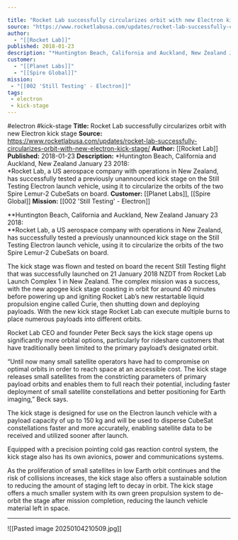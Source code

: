 ```yaml
---

title: "Rocket Lab successfully circularizes orbit with new Electron kick stage "
source: "https://www.rocketlabusa.com/updates/rocket-lab-successfully-circularizes-orbit-with-new-electron-kick-stage/"
author:
  - "[[Rocket Lab]]"
published: 2018-01-23
description: "*Huntington Beach, California and Auckland, New Zealand January 23 2018:<br />*Rocket Lab, a US aerospace company with operations in New Zealand, has successfully tested a previously unannounced kick stage on the Still Testing Electron launch vehicle, using it to circularize the orbits of the two Spire Lemur-2 CubeSats on board."
customer:
  - "[[Planet Labs]]"
  - "[[Spire Global]]"
mission:
 - "[[002 'Still Testing' - Electron]]"
tags:
 - electron
 - kick-stage
---
```


#electron #kick-stage
**Title:** Rocket Lab successfully circularizes orbit with new Electron kick stage 
**Source:** https://www.rocketlabusa.com/updates/rocket-lab-successfully-circularizes-orbit-with-new-electron-kick-stage/
**Author:** [[Rocket Lab]]
**Published:** 2018-01-23
**Description:** *Huntington Beach, California and Auckland, New Zealand January 23 2018:<br />*Rocket Lab, a US aerospace company with operations in New Zealand, has successfully tested a previously unannounced kick stage on the Still Testing Electron launch vehicle, using it to circularize the orbits of the two Spire Lemur-2 CubeSats on board.
**Customer:** [[Planet Labs]], [[Spire Global]]
**Mission:** [[002 'Still Testing' - Electron]]

**Huntington Beach, California and Auckland, New Zealand January 23 2018:  
**Rocket Lab, a US aerospace company with operations in New Zealand, has successfully tested a previously unannounced kick stage on the Still Testing Electron launch vehicle, using it to circularize the orbits of the two Spire Lemur-2 CubeSats on board.

The kick stage was flown and tested on board the recent Still Testing flight that was successfully launched on 21 January 2018 NZDT from Rocket Lab Launch Complex 1 in New Zealand. The complex mission was a success, with the new apogee kick stage coasting in orbit for around 40 minutes before powering up and igniting Rocket Lab’s new restartable liquid propulsion engine called Curie, then shutting down and deploying payloads. With the new kick stage Rocket Lab can execute multiple burns to place numerous payloads into different orbits.

Rocket Lab CEO and founder Peter Beck says the kick stage opens up significantly more orbital options, particularly for rideshare customers that have traditionally been limited to the primary payload’s designated orbit.

“Until now many small satellite operators have had to compromise on optimal orbits in order to reach space at an accessible cost. The kick stage releases small satellites from the constricting parameters of primary payload orbits and enables them to full reach their potential, including faster deployment of small satellite constellations and better positioning for Earth imaging,” Beck says.  

The kick stage is designed for use on the Electron launch vehicle with a payload capacity of up to 150 kg and will be used to disperse CubeSat constellations faster and more accurately, enabling satellite data to be received and utilized sooner after launch.

Equipped with a precision pointing cold gas reaction control system, the kick stage also has its own avionics, power and communications systems.

As the proliferation of small satellites in low Earth orbit continues and the risk of collisions increases, the kick stage also offers a sustainable solution to reducing the amount of staging left to decay in orbit. The kick stage offers a much smaller system with its own green propulsion system to de-orbit the stage after mission completion, reducing the launch vehicle material left in space.

---

![[Pasted image 20250104210509.jpg]]